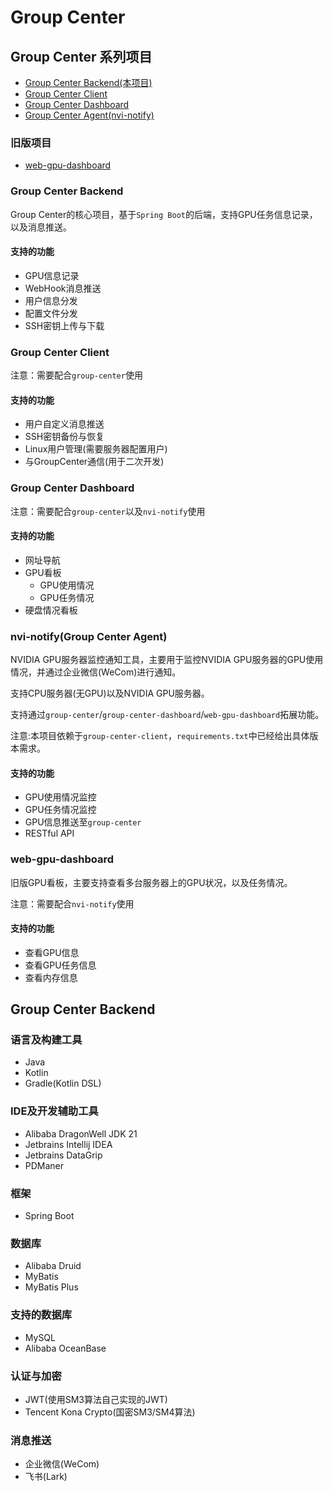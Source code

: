 # Group Center

## Group Center 系列项目

- [Group Center Backend(本项目)](https://github.com/a645162/group-center)
- [Group Center Client](https://github.com/a645162/group-center-client)
- [Group Center Dashboard](https://github.com/a645162/group-center-dashboard)
- [Group Center Agent(nvi-notify)](https://github.com/a645162/nvi-notify)

### 旧版项目

- [web-gpu-dashboard](https://github.com/a645162/web-gpu-dashboard)

### Group Center Backend

Group Center的核心项目，基于`Spring Boot`的后端，支持GPU任务信息记录，以及消息推送。

#### 支持的功能

- GPU信息记录
- WebHook消息推送
- 用户信息分发
- 配置文件分发
- SSH密钥上传与下载

### Group Center Client

注意：需要配合`group-center`使用

#### 支持的功能

- 用户自定义消息推送
- SSH密钥备份与恢复
- Linux用户管理(需要服务器配置用户)
- 与GroupCenter通信(用于二次开发)

### Group Center Dashboard

注意：需要配合`group-center`以及`nvi-notify`使用

#### 支持的功能

- 网址导航
- GPU看板
  - GPU使用情况
  - GPU任务情况
- 硬盘情况看板

### nvi-notify(Group Center Agent)

NVIDIA GPU服务器监控通知工具，主要用于监控NVIDIA GPU服务器的GPU使用情况，并通过企业微信(WeCom)进行通知。

支持CPU服务器(无GPU)以及NVIDIA GPU服务器。

支持通过`group-center`/`group-center-dashboard`/`web-gpu-dashboard`拓展功能。

注意:本项目依赖于`group-center-client`，`requirements.txt`中已经给出具体版本需求。

#### 支持的功能

- GPU使用情况监控
- GPU任务情况监控
- GPU信息推送至`group-center`
- RESTful API

### web-gpu-dashboard

旧版GPU看板，主要支持查看多台服务器上的GPU状况，以及任务情况。

注意：需要配合`nvi-notify`使用

#### 支持的功能

- 查看GPU信息
- 查看GPU任务信息
- 查看内存信息

## Group Center Backend

### 语言及构建工具

- Java
- Kotlin
- Gradle(Kotlin DSL)

### IDE及开发辅助工具

- Alibaba DragonWell JDK 21
- Jetbrains Intellij IDEA
- Jetbrains DataGrip
- PDManer

### 框架

- Spring Boot

### 数据库

- Alibaba Druid
- MyBatis
- MyBatis Plus

### 支持的数据库

- MySQL
- Alibaba OceanBase

### 认证与加密

- JWT(使用SM3算法自己实现的JWT)
- Tencent Kona Crypto(国密SM3/SM4算法)

### 消息推送

- 企业微信(WeCom)
- 飞书(Lark)
